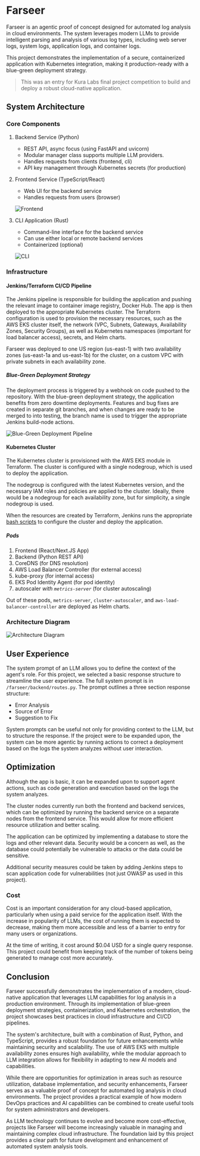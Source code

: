 # Farseer

Farseer is an agentic proof of concept designed for automated log analysis in cloud environments. The system leverages modern LLMs to provide intelligent parsing and analysis of various log types, including web server logs, system logs, application logs, and container logs.

This project demonstrates the implementation of a secure, containerized application with Kubernetes integration, making it production-ready with a blue-green deployment strategy.

> This was an entry for Kura Labs final project competition to build and deploy a robust cloud-native application.

## System Architecture

### Core Components

1. Backend Service (Python)
    - REST API, async focus (using FastAPI and uvicorn)
    - Modular manager class supports multiple LLM providers.
    - Handles requests from clients (frontend, cli)
    - API key management through Kubernetes secrets (for production)

2. Frontend Service (TypeScript/React)
    - Web UI for the backend service
    - Handles requests from users (browser)

    ![Frontend](screenshots/frontend-demo.png)

3. CLI Application (Rust)
    - Command-line interface for the backend service
    - Can use either local or remote backend services
    - Containerized (optional)

    ![CLI](screenshots/cli-demo.png)

### Infrastructure

#### Jenkins/Terraform CI/CD Pipeline

The Jenkins pipeline is responsible for building the application and pushing the relevant image to container image registry, Docker Hub. The app is then deployed to the appropriate Kubernetes cluster. The Terraform configuration is used to provision the necessary resources, such as the AWS EKS cluster itself, the network (VPC, Subnets, Gateways, Availability Zones, Security Groups), as well as Kubernetes namespaces (important for load balancer access), secrets, and Helm charts.

Farseer was deployed to one US region (us-east-1) with two availability zones (us-east-1a and us-east-1b) for the cluster, on a custom VPC with private subnets in each availability zone.

##### Blue-Green Deployment Strategy

The deployment process is triggered by a webhook on code pushed to the repository. With the blue-green deployment strategy, the application benefits from zero downtime deployments. Features and bug fixes are created in separate git branches, and when changes are ready to be merged to into testing, the branch name is used to trigger the appropriate Jenkins build-node actions.

![Blue-Green Deployment Pipeline](screenshots/blue-green.png)

#### Kubernetes Cluster

The Kubernetes cluster is provisioned with the AWS EKS module in Terraform. The cluster is configured with a single nodegroup, which is used to deploy the application.

The nodegroup is configured with the latest Kubernetes version, and the necessary IAM roles and policies are applied to the cluster. Ideally, there would be a nodegroup for each availability zone, but for simplicity, a single nodegroup is used.

When the resources are created by Terraform, Jenkins runs the appropriate [bash scripts](https://github.com/postig0x/farseer-eks-deployment/tree/main/k8s/blue/prod/prod_k8s_setup.sh) to configure the cluster and deploy the application.

##### Pods

1. Frontend (React/Next.JS App)
2. Backend (Python REST API)
3. CoreDNS (for DNS resolution)
4. AWS Load Balancer Controller (for external access)
5. kube-proxy (for internal access)
6. EKS Pod Identity Agent (for pod identity)
7. autoscaler _with `metrics-server`_ (for cluster autoscaling)

Out of these pods, `metrics-server`, `cluster-autoscaler`, and `aws-load-balancer-controller` are deployed as Helm charts.

### Architecture Diagram

![Architecture Diagram](screenshots/final-kura-eks.png)

## User Experience

The system prompt of an LLM allows you to define the context of the agent's role. For this project, we selected a basic response structure to streamline the user experience. The full system prompt is in `/farseer/backend/routes.py`. The prompt outlines a three section response structure:

- Error Analysis
- Source of Error
- Suggestion to Fix

System prompts can be useful not only for providing context to the LLM, but to structure the response. If the project were to be expanded upon, the system can be more agentic by running actions to correct a deployment based on the logs the system analyzes without user interaction.

## Optimization

Although the app is basic, it can be expanded upon to support agent actions, such as code generation and execution based on the logs the system analyzes.

The cluster nodes currently run both the frontend and backend services, which can be optimized by running the backend service on a separate nodes from the frontend service. This would allow for more efficient resource utilization and better scaling.

The application can be optimized by implementing a database to store the logs and other relevant data. Security would be a concern as well, as the database could potentially be vulnerable to attacks or the data could be sensitive.

Additional security measures could be taken by adding Jenkins steps to scan application code for vulnerabilities (not just OWASP as used in this project).

### Cost

Cost is an important consideration for any cloud-based application, particularly when using a paid service for the application itself. With the increase in popularity of LLMs, the cost of running them is expected to decrease, making them more accessible and less of a barrier to entry for many users or organizations.

At the time of writing, it cost around $0.04 USD for a single query response. This project could benefit from keeping track of the number of tokens being generated to manage cost more accurately.

## Conclusion

Farseer successfully demonstrates the implementation of a modern, cloud-native application that leverages LLM capabilities for log analysis in a production environment. Through its implementation of blue-green deployment strategies, containerization, and Kubernetes orchestration, the project showcases best practices in cloud infrastructure and CI/CD pipelines.

The system's architecture, built with a combination of Rust, Python, and TypeScript, provides a robust foundation for future enhancements while maintaining security and scalability. The use of AWS EKS with multiple availability zones ensures high availability, while the modular approach to LLM integration allows for flexibility in adapting to new AI models and capabilities.

While there are opportunities for optimization in areas such as resource utilization, database implementation, and security enhancements, Farseer serves as a valuable proof of concept for automated log analysis in cloud environments. The project provides a practical example of how modern DevOps practices and AI capabilities can be combined to create useful tools for system administrators and developers.

As LLM technology continues to evolve and become more cost-effective, projects like Farseer will become increasingly valuable in managing and maintaining complex cloud infrastructure. The foundation laid by this project provides a clear path for future development and enhancement of automated system analysis tools.
